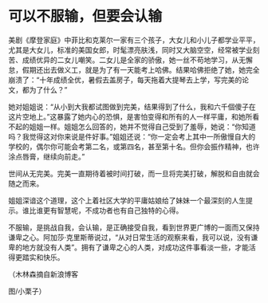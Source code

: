 # 可以不服输，但要会认输

美剧《摩登家庭》中菲比和克莱尔一家有三个孩子，大女儿和小儿子都学业平平，尤其是大女儿，标准的美国女郎，时髦漂亮肤浅，同时又大脑空空，经常被学业刻苦、成绩优异的二女儿嘲笑。二女儿是全家的骄傲，她一丝不苟地学习，从无懈怠，假期还出去做义工，就是为了有一天能考上哈佛。结果哈佛拒绝了她，她完全崩溃了：“十年成绩全优，暑假去盖房子，每天拖着大提琴去上学，写完美的论文，都为了什么？” 

她对姐姐说：“从小到大我都试图做到完美，结果得到了什么，我和六千個傻子在这片空地上。”这暴露了她内心的恐惧，是害怕变得和所有的人一样平庸，和她所看不起的姐姐一样。姐姐怎么回答的，她并不觉得自己受到了羞辱，她说：“你知道吗？我觉得这对你来说是件好事。”姐姐还说：“你一定会考上其中一所傲慢自大的学校的，偶尔你可能会考第二名，或第四名，甚至第十名。但你会振作精神，也许涂点唇膏，继续向前走。” 

世间从无完美。完美一直期待着被时间打破，而一旦将完美打破，解脱和自由就会随之而来。 

姐姐深谙这个道理，这个上着社区大学的平庸姑娘给了妹妹一个最深刻的人生提示。谁比谁更有智慧呢，不成功者也有自己独特的心得。 

不服输，是挑战自我，会认输，是正确接受自我，看到世界更广博的一面而又保持谦卑之心。阿加莎·克里斯蒂说过，“从对日常生活的观察来看，我可以说，没有谦卑的地方就没有人类”。拥有了谦卑之心的人类，对成功这件事看淡一些，才能活得更踏实和快乐。 

（木林森摘自新浪博客 

图/小栗子）